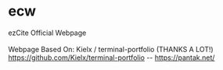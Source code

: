 # ecw
ezCite Official Webpage
<br><br>
Webpage Based On: Kielx / terminal-portfolio (THANKS A LOT!)
https://github.com/Kielx/terminal-portfolio -- https://pantak.net/
